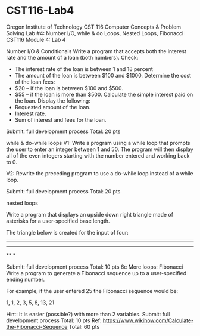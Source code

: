 # CST116-Lab4
Oregon Institute of Technology
CST 116 Computer Concepts & Problem Solving
Lab #4: Number I/O, while & do Loops, Nested Loops, Fibonacci
CST116
Module 4: Lab 4


Number I/O & Conditionals
Write a program that accepts both the interest rate and the amount of a loan (both numbers).
Check:
* The interest rate of the loan is between 1 and 18 percent
* The amount of the loan is between $100 and $1000.
Determine the cost of the loan fees:
* $20 – if the loan is between $100 and $500.
* $55 – if the loan is more than $500.
Calculate the simple interest paid on the loan.
Display the following:
* Requested amount of the loan.
* Interest rate.
* Sum of interest and fees for the loan.


Submit: full development process
Total: 20 pts


while & do-while loops
V1: Write a program using a while loop that prompts the user to enter an integer between 1 and 50.
The program will then display all of the even integers starting with the number entered and working back to 0.


V2: Rewrite the preceding program to use a do-while loop instead of a while loop.


Submit: full development process
Total: 20 pts


nested loops

Write a program that displays an upside down right triangle made of asterisks for a user-specified base length.

The triangle below is created for the input of four:

****
***
**
*

Submit: full development process
Total: 10 pts
6c More loops: Fibonacci
Write a program to generate a Fibonacci sequence up to a user-specified ending number.


For example, if the user entered 25 the Fibonacci sequence would be:


1, 1, 2, 3, 5, 8, 13, 21


Hint: It is easier (possible?) with more than 2 variables.
Submit: full development process
Total: 10 pts
Ref: https://www.wikihow.com/Calculate-the-Fibonacci-Sequence 
Total: 60 pts
